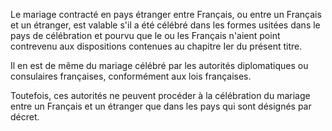   
 Le mariage contracté en pays étranger entre Français, ou entre un Français et un étranger, est valable s'il a été célébré dans les formes usitées dans le pays de célébration et pourvu que le ou les Français n'aient point contrevenu aux dispositions contenues au chapitre Ier du présent titre.  

  
 Il en est de même du mariage célébré par les autorités diplomatiques ou consulaires françaises, conformément aux lois françaises.  

  
 Toutefois, ces autorités ne peuvent procéder à la célébration du mariage entre un Français et un étranger que dans les pays qui sont désignés par décret.  
